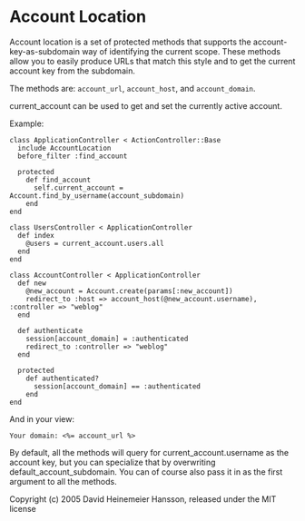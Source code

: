 Account Location
================

Account location is a set of protected methods that supports the account-key-as-subdomain 
way of identifying the current scope. These methods allow you to easily produce URLs that
match this style and to get the current account key from the subdomain.

The methods are: `account_url`, `account_host`, and `account_domain`.

current_account can be used to get and set the currently active account.


Example:

    class ApplicationController < ActionController::Base
      include AccountLocation
      before_filter :find_account
    
      protected
        def find_account
          self.current_account = Account.find_by_username(account_subdomain)
        end
    end
  
    class UsersController < ApplicationController
      def index
        @users = current_account.users.all
      end
    end

    class AccountController < ApplicationController
      def new
        @new_account = Account.create(params[:new_account])
        redirect_to :host => account_host(@new_account.username), :controller => "weblog"
      end
    
      def authenticate
        session[account_domain] = :authenticated
        redirect_to :controller => "weblog"
      end
    
      protected
        def authenticated?
          session[account_domain] == :authenticated
        end
    end
  
And in your view:
  
    Your domain: <%= account_url %>

By default, all the methods will query for current_account.username as the account key, but you can
specialize that by overwriting default_account_subdomain. You can of course also pass it in
as the first argument to all the methods.


Copyright (c) 2005 David Heinemeier Hansson, released under the MIT license